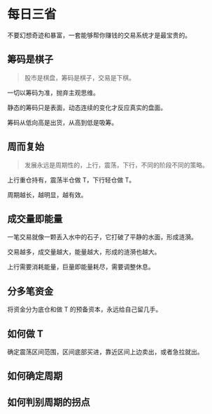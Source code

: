 # 每日三省

不要幻想奇迹和暴富，一套能够帮你赚钱的交易系统才是最宝贵的。

## 筹码是棋子

> 股市是棋盘，筹码是棋子，交易是下棋。

一切以筹码为准，抛弃主观思维。

静态的筹码只是表面，动态连续的变化才反应真实的盘面。

筹码从低向高是出货，从高到低是吸筹。

## 周而复始

> 发展永远是周期性的，上行，震荡，下行，不同的阶段不同的策略。

上行重仓持有，震荡半仓做 T，下行轻仓做 T。

周期越长，越明显，越有效。

## 成交量即能量

一笔交易就像一颗丢入水中的石子，它打破了平静的水面，形成涟漪。

交易越多，成交量越大，能量越大，形成的涟漪也越大。

上行需要消耗能量，巨量即能量耗尽，需要调整休息。

## 分多笔资金

将资金分为底仓和做 T 的预备资本，永远给自己留几手。

## 如何做 T

确定震荡区间范围，区间底部买进，靠近区间上边卖出，或者急拉就出。

## 如何确定周期

## 如何判别周期的拐点
